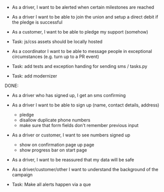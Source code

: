 * As a driver, I want to be alerted when certain milestones are reached
* As a driver I want to be able to join the union and setup a direct debit if the pledge is successful
* As a customer, I want to be able to pledge my support (somehow)
* Task: js/css assets should be locally hosted

* As a coordinator I want to be able to message people in exceptional circumstances (e.g. turn up to a PR event)
* Task: add tests and exception handing for sending sms / tasks.py
* Task: add modernizer

DONE:

* As a driver who has signed up, I get an sms confirming
* As a driver I want to be able to sign up (name, contact details, address)
  - pledge
  - disallow duplicate phone numbers
  - make sure that form fields don't remember previous input

* As a driver or customer, I want to see numbers signed up
  - show on confirmation page up page 
  - show progress bar on start page

* As a driver, I  want to be reassured that my data will be safe
* As a driver/customer/other I want to understand the background of the campaign
* Task: Make all alerts happen via a que